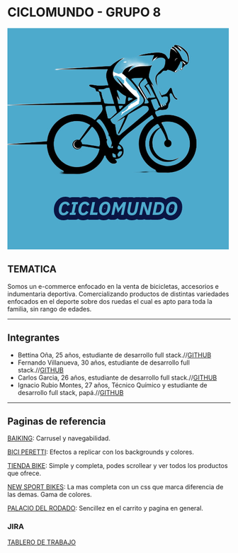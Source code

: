 # CICLOMUNDO - GRUPO 8
![Logo](/extras/logo/Posible%20logo%20gp82.jpeg)
## TEMATICA
Somos un e-commerce enfocado en la venta de bicicletas, accesorios e indumentaria deportiva. Comercializando productos de distintas variedades enfocados en el deporte sobre dos ruedas el cual es apto para toda la familia, sin rango de edades.

---

## Integrantes

- Bettina Oña, 25 años, estudiante de desarrollo full stack.//[GITHUB](https://github.com/Bettina98)
- Fernando Villanueva, 30 años, estudiante de desarrollo full stack.//[GITHUB](https://github.com/FerVillanueva06)
- Carlos Garcia, 26 años, estudiante de desarrollo full stack.//[GITHUB](https://github.com/Carlos07NG)
- Ignacio Rubio Montes, 27 años, Técnico Químico y estudiante de desarrollo full stack, papá.//[GITHUB](https://github.com/nachorm96)

---

## Paginas de referencia

[BAIKING](https://baiking.com.ar/): Carrusel y navegabilidad.

[BICI PERETTI](https://biciperetti.com.ar/): Efectos a replicar con los backgrounds y colores.

[TIENDA BIKE](https://www.tiendabike.com.ar/): Simple y completa, podes scrollear y ver todos los productos que ofrece.

[NEW SPORT BIKES](https://www.newsportbikes.com.ar/): La mas completa con un css que marca diferencia de las demas. Gama de colores.

[PALACIO DEL RODADO](https://www.elpalaciodelrodado.com/): Sencillez en el carrito y pagina en general.

### JIRA

[TABLERO DE TRABAJO](https://comision22formar.atlassian.net/jira/software/projects/PIGFC/boards/3)